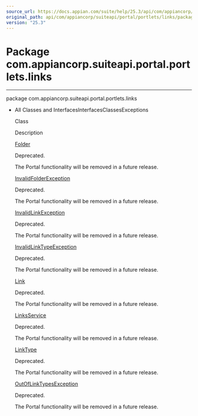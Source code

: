 ```yaml
---
source_url: https://docs.appian.com/suite/help/25.3/api/com/appiancorp/suiteapi/portal/portlets/links/package-summary.html
original_path: api/com/appiancorp/suiteapi/portal/portlets/links/package-summary.html
version: "25.3"
---
```


# Package com.appiancorp.suiteapi.portal.portlets.links

* * *

package com.appiancorp.suiteapi.portal.portlets.links

-   All Classes and InterfacesInterfacesClassesExceptions

    Class

    Description

    [Folder](Folder.html "class in com.appiancorp.suiteapi.portal.portlets.links")

    Deprecated.

    The Portal functionality will be removed in a future release.

    [InvalidFolderException](InvalidFolderException.html "class in com.appiancorp.suiteapi.portal.portlets.links")

    Deprecated.

    The Portal functionality will be removed in a future release.

    [InvalidLinkException](InvalidLinkException.html "class in com.appiancorp.suiteapi.portal.portlets.links")

    Deprecated.

    The Portal functionality will be removed in a future release.

    [InvalidLinkTypeException](InvalidLinkTypeException.html "class in com.appiancorp.suiteapi.portal.portlets.links")

    Deprecated.

    The Portal functionality will be removed in a future release.

    [Link](Link.html "class in com.appiancorp.suiteapi.portal.portlets.links")

    Deprecated.

    The Portal functionality will be removed in a future release.

    [LinksService](LinksService.html "interface in com.appiancorp.suiteapi.portal.portlets.links")

    Deprecated.

    The Portal functionality will be removed in a future release.

    [LinkType](LinkType.html "class in com.appiancorp.suiteapi.portal.portlets.links")

    Deprecated.

    The Portal functionality will be removed in a future release.

    [OutOfLinkTypesException](OutOfLinkTypesException.html "class in com.appiancorp.suiteapi.portal.portlets.links")

    Deprecated.

    The Portal functionality will be removed in a future release.